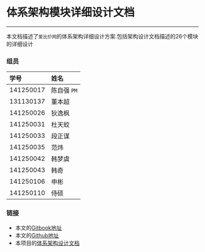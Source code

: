 # 体系架构模块详细设计文档

---

本文档描述了`爱比价网`的体系架构详细设计方案.包括架构设计文档描述的26个模块的详细设计

### 组员

| 学号 | 姓名 |
| :--- | :--- |
|141250017  |陈自强 `PM`|
|131130137  |董本超  |
|141250026  |狄逸枫|
|141250031  |杜天蛟|
|141250033  |段正谋|
|141250035  |范炜|
|141250042  |韩梦虞|
|141250043  |韩奇|
|141250106  |申彬|
|141250110  |侍硕|



### 链接


* 本文的[Gitbook地址](https://njuarchitecture.gitbooks.io/architecturedetaildesigneddoc/content/)
* 本文的[Github地址](https://github.com/NjuArchitecture/DetailedDesignDocument)
* 本项目的[体系架构设计文档](https://njuarchitecture.gitbooks.io/architecturedoc/content/)

